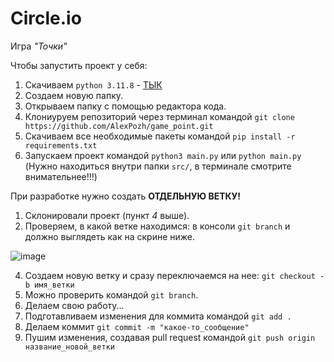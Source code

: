 # Circle.io
Игра *"Точки"*

Чтобы запустить проект у себя:
1) Скачиваем `python 3.11.8` - [ТЫК](https://www.python.org/downloads/release/python-3118/)
2) Создаем новую папку.
3) Открываем папку с помощью редактора кода.
4) Клониуруем репозиторий через терминал командой `git clone https://github.com/AlexPozh/game_point.git`
5) Скачиваем все необходимые пакеты командой `pip install -r requirements.txt`
6) Запускаем проект командой `python3 main.py` или `python main.py` (Нужно находиться внутри папки `src/`, в терминале смотрите внимательнее!!!)


При разработке нужно создать **ОТДЕЛЬНУЮ ВЕТКУ!**
1) Склонировали проект (пункт *4* выше).
2) Проверяем, в какой ветке находимся: в консоли `git branch` и должно выглядеть как на скрине ниже.

![image](https://github.com/user-attachments/assets/15c039e1-2811-4cd4-98db-bf31b53d9f64)

4) Создаем новую ветку и сразу переключаемся на нее: `git checkout -b имя_ветки`
5) Можно проверить командой `git branch`.
6) Делаем свою работу...
7) Подготавливаем изменения для коммита командой `git add .`
8) Делаем коммит `git commit -m "какое-то_сообщение"`
9) Пушим изменения, создавая pull request командой `git push origin название_новой_ветки`

